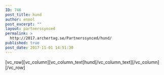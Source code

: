 ```yaml
---
ID: 746
post_title: hund
author: ennol
post_excerpt: ""
layout: partnerssynced
permalink: >
  http://2017.archertag.se/Partnerssynced/hund/
published: true
post_date: 2017-11-01 14:51:30
---
```

[vc_row][vc_column][vc_column_text]hund[/vc_column_text][/vc_column][/vc_row]
